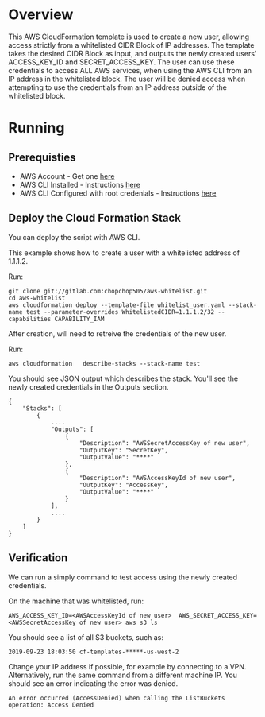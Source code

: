 # Overview
This AWS CloudFormation template is used to create a new user, allowing access strictly from a whitelisted CIDR Block of IP addresses.
The template takes the desired CIDR Block as input, and outputs the newly created users' ACCESS_KEY_ID and SECRET_ACCESS_KEY. The user can use these credentials to access ALL AWS services, when using the AWS CLI from an IP address in the whitelisted block.  The user will be denied access when attempting to use the credentials from an IP address outside of the whitelisted block.

# Running

## Prerequisties

- AWS Account - Get one [here](https://aws.amazon.com/console/)
- AWS CLI Installed - Instructions [here](https://docs.aws.amazon.com/cli/latest/userguide/cli-chap-install.html)
- AWS CLI Configured with root credenials - Instructions [here](https://docs.aws.amazon.com/cli/latest/userguide/cli-chap-install.html#post-install-configure)

## Deploy the Cloud Formation Stack
You can deploy the script with AWS CLI.

This example shows how to create a user with a whitelisted address of 1.1.1.2.

Run:
```
git clone git://gitlab.com:chopchop505/aws-whitelist.git
cd aws-whitelist
aws cloudformation deploy --template-file whitelist_user.yaml --stack-name test --parameter-overrides WhitelistedCIDR=1.1.1.2/32 --capabilities CAPABILITY_IAM
```

After creation,  will need to retreive the credentials of the new user.

Run:
```
aws cloudformation   describe-stacks --stack-name test
```
You should see JSON output which describes the stack.  You'll see the newly created credentials in the Outputs section.
```
{
    "Stacks": [
        {
            ....
            "Outputs": [
                {
                    "Description": "AWSSecretAccessKey of new user",
                    "OutputKey": "SecretKey",
                    "OutputValue": "****"
                },
                {
                    "Description": "AWSAccessKeyId of new user",
                    "OutputKey": "AccessKey",
                    "OutputValue": "****"
                }
            ],
            ....
        }
    ]
}
```

## Verification
We can run a simply command to test access using the newly created credentials.

On the machine that was whitelisted, run:
```
AWS_ACCESS_KEY_ID=<AWSAccessKeyId of new user>  AWS_SECRET_ACCESS_KEY=<AWSSecretAccessKey of new user> aws s3 ls
```
You should see a list of all S3 buckets, such as:
```
2019-09-23 18:03:50 cf-templates-*****-us-west-2
```

Change your IP address if possible, for example by connecting to a VPN.  Alternatively, run the same command from a different machine IP.  You should see an error indicating the error was denied.

```
An error occurred (AccessDenied) when calling the ListBuckets operation: Access Denied

```